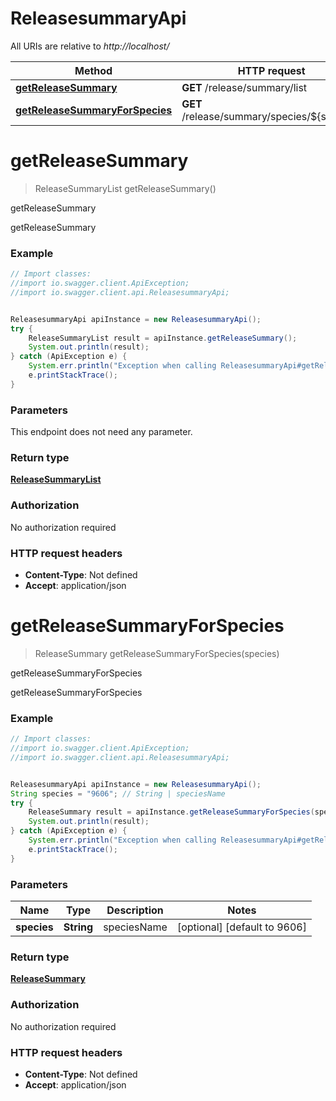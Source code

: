 # ReleasesummaryApi

All URIs are relative to *http://localhost/*

Method | HTTP request | Description
------------- | ------------- | -------------
[**getReleaseSummary**](ReleasesummaryApi.md#getReleaseSummary) | **GET** /release/summary/list | getReleaseSummary
[**getReleaseSummaryForSpecies**](ReleasesummaryApi.md#getReleaseSummaryForSpecies) | **GET** /release/summary/species/${species} | getReleaseSummaryForSpecies


<a name="getReleaseSummary"></a>
# **getReleaseSummary**
> ReleaseSummaryList getReleaseSummary()

getReleaseSummary

getReleaseSummary

### Example
```java
// Import classes:
//import io.swagger.client.ApiException;
//import io.swagger.client.api.ReleasesummaryApi;


ReleasesummaryApi apiInstance = new ReleasesummaryApi();
try {
    ReleaseSummaryList result = apiInstance.getReleaseSummary();
    System.out.println(result);
} catch (ApiException e) {
    System.err.println("Exception when calling ReleasesummaryApi#getReleaseSummary");
    e.printStackTrace();
}
```

### Parameters
This endpoint does not need any parameter.

### Return type

[**ReleaseSummaryList**](ReleaseSummaryList.md)

### Authorization

No authorization required

### HTTP request headers

 - **Content-Type**: Not defined
 - **Accept**: application/json

<a name="getReleaseSummaryForSpecies"></a>
# **getReleaseSummaryForSpecies**
> ReleaseSummary getReleaseSummaryForSpecies(species)

getReleaseSummaryForSpecies

getReleaseSummaryForSpecies

### Example
```java
// Import classes:
//import io.swagger.client.ApiException;
//import io.swagger.client.api.ReleasesummaryApi;


ReleasesummaryApi apiInstance = new ReleasesummaryApi();
String species = "9606"; // String | speciesName
try {
    ReleaseSummary result = apiInstance.getReleaseSummaryForSpecies(species);
    System.out.println(result);
} catch (ApiException e) {
    System.err.println("Exception when calling ReleasesummaryApi#getReleaseSummaryForSpecies");
    e.printStackTrace();
}
```

### Parameters

Name | Type | Description  | Notes
------------- | ------------- | ------------- | -------------
 **species** | **String**| speciesName | [optional] [default to 9606]

### Return type

[**ReleaseSummary**](ReleaseSummary.md)

### Authorization

No authorization required

### HTTP request headers

 - **Content-Type**: Not defined
 - **Accept**: application/json

